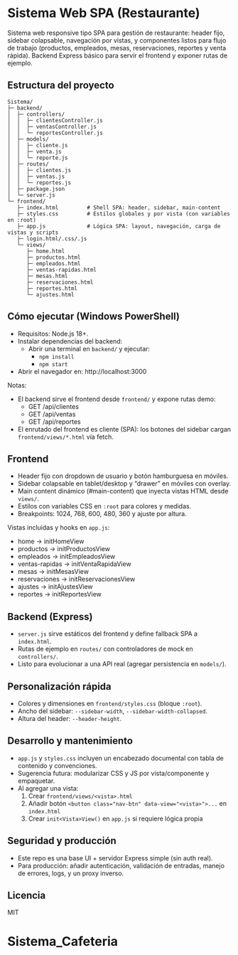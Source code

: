 # Sistema Web SPA (Restaurante)

Sistema web responsive tipo SPA para gestión de restaurante: header fijo, sidebar colapsable, navegación por vistas, y componentes listos para flujo de trabajo (productos, empleados, mesas, reservaciones, reportes y venta rápida). Backend Express básico para servir el frontend y exponer rutas de ejemplo.

## Estructura del proyecto

```
Sistema/
├─ backend/
│  ├─ controllers/
│  │  ├─ clientesController.js
│  │  ├─ ventasController.js
│  │  └─ reportesController.js
│  ├─ models/
│  │  ├─ cliente.js
│  │  ├─ venta.js
│  │  └─ reporte.js
│  ├─ routes/
│  │  ├─ clientes.js
│  │  ├─ ventas.js
│  │  └─ reportes.js
│  ├─ package.json
│  └─ server.js
└─ frontend/
   ├─ index.html         # Shell SPA: header, sidebar, main-content
   ├─ styles.css         # Estilos globales y por vista (con variables en :root)
   ├─ app.js             # Lógica SPA: layout, navegación, carga de vistas y scripts
   ├─ login.html/.css/.js
   └─ views/
      ├─ home.html
      ├─ productos.html
      ├─ empleados.html
      ├─ ventas-rapidas.html
      ├─ mesas.html
      ├─ reservaciones.html
      ├─ reportes.html
      └─ ajustes.html
```

## Cómo ejecutar (Windows PowerShell)

- Requisitos: Node.js 18+.
- Instalar dependencias del backend:
  - Abrir una terminal en `backend/` y ejecutar:
    - `npm install`
    - `npm start`
- Abrir el navegador en: http://localhost:3000

Notas:
- El backend sirve el frontend desde `frontend/` y expone rutas demo:
  - GET /api/clientes
  - GET /api/ventas
  - GET /api/reportes
- El enrutado del frontend es cliente (SPA): los botones del sidebar cargan `frontend/views/*.html` vía fetch.

## Frontend

- Header fijo con dropdown de usuario y botón hamburguesa en móviles.
- Sidebar colapsable en tablet/desktop y “drawer” en móviles con overlay.
- Main content dinámico (#main-content) que inyecta vistas HTML desde `views/`.
- Estilos con variables CSS en `:root` para colores y medidas.
- Breakpoints: 1024, 768, 600, 480, 360 y ajuste por altura.

Vistas incluidas y hooks en `app.js`:
- home -> initHomeView
- productos -> initProductosView
- empleados -> initEmpleadosView
- ventas-rapidas -> initVentaRapidaView
- mesas -> initMesasView
- reservaciones -> initReservacionesView
- ajustes -> initAjustesView
- reportes -> initReportesView

## Backend (Express)

- `server.js` sirve estáticos del frontend y define fallback SPA a `index.html`.
- Rutas de ejemplo en `routes/` con controladores de mock en `controllers/`.
- Listo para evolucionar a una API real (agregar persistencia en `models/`).

## Personalización rápida

- Colores y dimensiones en `frontend/styles.css` (bloque `:root`).
- Ancho del sidebar: `--sidebar-width`, `--sidebar-width-collapsed`.
- Altura del header: `--header-height`.

## Desarrollo y mantenimiento

- `app.js` y `styles.css` incluyen un encabezado documental con tabla de contenido y convenciones.
- Sugerencia futura: modularizar CSS y JS por vista/componente y empaquetar.
- Al agregar una vista:
  1) Crear `frontend/views/<vista>.html`
  2) Añadir botón `<button class="nav-btn" data-view="<vista>">...` en `index.html`
  3) Crear `init<Vista>View()` en `app.js` si requiere lógica propia

## Seguridad y producción

- Este repo es una base UI + servidor Express simple (sin auth real).
- Para producción: añadir autenticación, validación de entradas, manejo de errores, logs, y un proxy inverso.

## Licencia

MIT
# Sistema_Cafeteria
